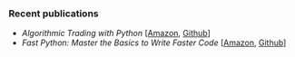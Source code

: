 
### Recent publications 

+ *Algorithmic Trading with Python* \[[Amazon](https://www.amazon.com/Algorithmic-Trading-Python-Quantitative-Development/dp/B086Y6H6YG/), [Github](https://github.com/chrisconlan/algorithmic-trading-with-python)\]
+ *Fast Python: Master the Basics to Write Faster Code* \[[Amazon](https://www.amazon.com/Fast-Python-Master-Basics-Faster/dp/B089CWQWWC/), [Github](https://github.com/chrisconlan/fast-python)\]
  
  
  
